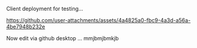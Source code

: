 Client deployment for testing...

https://github.com/user-attachments/assets/4a4825a0-fbc9-4a3d-a56a-4be7948b232e

Now edit via github desktop ... mmjbmjbmkjb